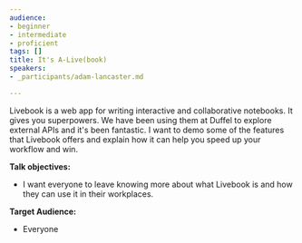 ```yaml
---
audience:
- beginner
- intermediate
- proficient
tags: []
title: It's A-Live(book)
speakers:
- _participants/adam-lancaster.md

---
```

Livebook is a web app for writing interactive and collaborative notebooks. It gives you superpowers. We have been using them at Duffel to explore external APIs and it's been fantastic. I want to demo some of the features that Livebook offers and explain how it can help you speed up your workflow and win.

  
**Talk objectives:**

* I want everyone to leave knowing more about what Livebook is and how they can use it in their workplaces.

**Target Audience:**

* Everyone